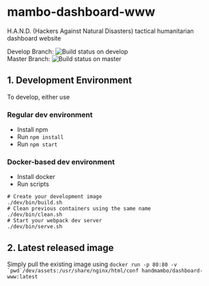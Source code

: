 # mambo-dashboard-www
H.A.N.D. (Hackers Against Natural Disasters) tactical humanitarian dashboard website

Develop Branch: 
![Build status on develop](https://travis-ci.org/caribewave/mambo-dashboard-www.svg?branch=develop)  
Master Branch:
![Build status on master](https://travis-ci.org/caribewave/mambo-dashboard-www.svg?branch=master)


## 1. Development Environment

To develop, either use 


### Regular dev environment
 * Install npm
 * Run ```npm install```
 * Run ```npm start```

### Docker-based dev environment
 * Install docker
 * Run scripts

```shell
# Create your development image
./dev/bin/build.sh
# Clean previous containers using the same name
./dev/bin/clean.sh
# Start your webpack dev server
./dev/bin/serve.sh
```

## 2. Latest released image

Simply pull the existing image using
```docker run -p 80:80 -v `pwd`/dev/assets:/usr/share/nginx/html/conf handmambo/dashboard-www:latest```
